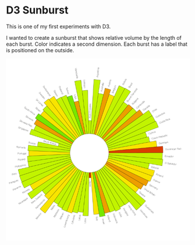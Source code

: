 D3 Sunburst
===========

This is one of my first experiments with D3.

I wanted to create a sunburst that shows relative volume by the length of each burst. Color indicates a second dimension. Each burst has a label that is positioned on the outside.

![Sunburst](sunburst.gif)
